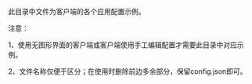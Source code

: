 此目录中文件为客户端的各个应用配置示例。

注意：

1、使用无图形界面的客户端或客户端使用手工编辑配置才需要此目录中对应示例。

2、文件名称仅便于区分；在使用时删除前边多余部分，保留config.json即可。
